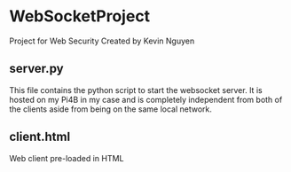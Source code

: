 # WebSocketProject

Project for Web Security
Created by Kevin Nguyen

## server.py

This file contains the python script to start the websocket server. It is hosted on my Pi4B in my case and is completely independent from both of the clients aside from being on the same local network.

## client.html

Web client pre-loaded in HTML
